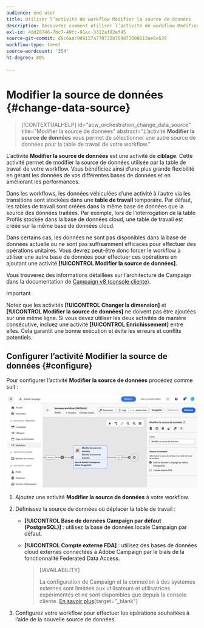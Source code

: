 ```yaml
---
audience: end-user
title: Utiliser l’activité de workflow Modifier la source de données
description: Découvrez comment utiliser l’activité de workflow Modifier la source de données.
exl-id: 4dd28746-7bc7-49fc-91ac-3312af02ef45
source-git-commit: d6c6aac9d9127a770732b709873008613ae8c639
workflow-type: tm+mt
source-wordcount: '354'
ht-degree: 80%

---
```


# Modifier la source de données {#change-data-source}

>[!CONTEXTUALHELP]
>id="acw_orchestration_change_data_source"
>title="Modifier la source de données"
>abstract="L’activité **Modifier la source de données** vous permet de sélectionner une autre source de données pour la table de travail de votre workflow."

L’activité **Modifier la source de données** est une activité de **ciblage**. Cette activité permet de modifier la source de données utilisée par la table de travail de votre workflow. Vous bénéficiez ainsi d’une plus grande flexibilité en gérant les données de vos différentes bases de données et en améliorant les performances.

Dans les workflows, les données véhiculées d’une activité à l’autre via les transitions sont stockées dans une **table de travail** temporaire. Par défaut, les tables de travail sont créées dans la même base de données que la source des données traitées. Par exemple, lors de l’interrogation de la table Profils stockée dans la base de données cloud, une table de travail est créée sur la même base de données cloud.

Dans certains cas, les données ne sont pas disponibles dans la base de données actuelle ou ne sont pas suffisamment efficaces pour effectuer des opérations unitaires. Vous devrez peut-être donc forcer le workflow à utiliser une autre base de données pour effectuer ces opérations en ajoutant une activité **[!UICONTROL Modifier la source de données]**.

Vous trouverez des informations détaillées sur l’architecture de Campaign dans la documentation de [Campaign v8 (console cliente)](https://experienceleague.adobe.com/docs/campaign/campaign-v8/config/architecture/architecture.html?lang=fr).

>[!IMPORTANT]
>
>Notez que les activités **[!UICONTROL Changer la dimension]** et **[!UICONTROL Modifier la source de données]** ne doivent pas être ajoutées sur une même ligne. Si vous devez utiliser les deux activités de manière consécutive, incluez une activité **[!UICONTROL Enrichissement]** entre elles. Cela garantit une bonne exécution et évite les erreurs et conflits potentiels.

<!--

Let's say you want to send VIP customers a unique offer code that they can redeem on your online store. To do this, you need to:

1. Query VIP customers on the "Profiles" table located on the Cloud database,
1. Retrieve an offer code for each targeted profile through API calls,
1. Update each profile with the assigned offer code,
1. Send an email to the profiles with their offer code.

In this situation, it is recommended to execute the offer code assignment operation on the local database, which is better suited for unitary operations. To do this, you need to add a **[!UICONTROL Change data source]** activity before the operation in order to execute it on the Campaign local database.

Before executing the operation, the working table is copied to the local database so that the operation can run there. Once done, the system detects that the profiles that we want to update are on another location. The data is therefore automatically copied back to the Cloud database where the "Profiles" table is located.
-->

## Configurer l’activité Modifier la source de données {#configure}

Pour configurer l’activité **Modifier la source de données** procédez comme suit :

![Capture d’écran montrant comment ajouter l’activité Modifier la source de données à un workflow.](../assets/workflow-change-data-source-add.png)

1. Ajoutez une activité **Modifier la source de données** à votre workflow.

1. Définissez la source de données où déplacer la table de travail :

   * **[!UICONTROL Base de données Campaign par défaut (PostgreSQL)]** : utilisez la base de données locale Campaign par défaut.
   * **[!UICONTROL Compte externe FDA]** : utilisez des bases de données cloud externes connectées à Adobe Campaign par le biais de la fonctionnalité Federated Data Access.

     >[!AVAILABILITY]
     >
     >La configuration de Campaign et la connexion à des systèmes externes sont limitées aux utilisateurs et utilisatrices expérimentés et ne sont disponibles que depuis la console cliente. [En savoir plus](https://experienceleague.adobe.com/docs/campaign/campaign-v8/connect/fda.html?lang=fr){target="_blank"}

1. Configurez votre workflow pour effectuer les opérations souhaitées à l’aide de la nouvelle source de données.

<!--
## Example {#example}

The workflow below illustrates the use case detailed earlier, sending VIP customers offer codes that they can redeem on our online store.

-->